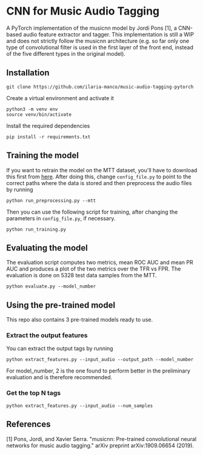 # CNN for Music Audio Tagging

A PyTorch implementation of the musicnn model by Jordi Pons [1], a CNN-based audio feature extractor and tagger.
This implementation is still a WIP and does not strictly follow the musicnn architecture (e.g. so far only one type of convolutional filter is used in the first layer of the front end, instead of the five different types in the original model).

## Installation
```
git clone https://github.com/ilaria-manco/music-audio-tagging-pytorch
```
Create a virtual environment and activate it
```
python3 -m venv env
source venv/bin/activate
```
Install the required dependencies 
```
pip install -r requirements.txt 
```
## Training the model
If you want to retrain the model on the MTT dataset, you'll have to download this first from [here](http://mirg.city.ac.uk/codeapps/the-magnatagatune-dataset). After doing this, change ```config_file.py``` to point to the correct paths where the data is stored and then preprocess the audio files by running
```
python run_preprocessing.py --mtt         
```
Then you can use the following script for training, after changing the parameters in ```config_file.py```, if necessary.
```
python run_training.py         
```

## Evaluating the model
The evaluation script computes two metrics, mean ROC AUC and mean PR AUC and produces a plot of the two metrics over the TFR vs FPR. The evaluation is done on 5328 test data samples from the MTT. 
```
python evaluate.py --model_number    
```

## Using the pre-trained model
This repo also contains 3 pre-trained models ready to use. 

### Extract the output features
You can extract the output tags by running
```
python extract_features.py --input_audio --output_path --model_number    
```
For model_number, 2 is the one found to perform better in the preliminary evaluation and is therefore recommended.
### Get the top N tags
```
python extract_features.py --input_audio --num_samples    
```

## References
[1] Pons, Jordi, and Xavier Serra. "musicnn: Pre-trained convolutional neural networks for music audio tagging." arXiv preprint arXiv:1909.06654 (2019).
